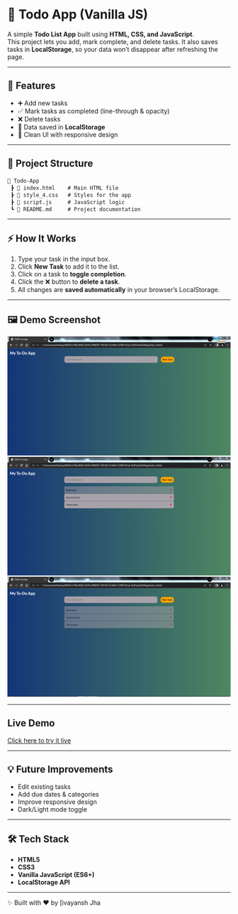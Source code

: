 # 📝 Todo App (Vanilla JS)

A simple **Todo List App** built using **HTML, CSS, and JavaScript**.  
This project lets you add, mark complete, and delete tasks. It also saves tasks in **LocalStorage**, so your data won’t disappear after refreshing the page.

---

## 🚀 Features
- ➕ Add new tasks  
- ✅ Mark tasks as completed (line-through & opacity)  
- ❌ Delete tasks  
- 💾 Data saved in **LocalStorage**  
- 🎨 Clean UI with responsive design  

---

## 📂 Project Structure
```
📁 Todo-App
 ┣ 📜 index.html    # Main HTML file
 ┣ 📜 style_4.css   # Styles for the app
 ┣ 📜 script.js     # JavaScript logic
 ┗ 📜 README.md     # Project documentation
```

---

## ⚡ How It Works
1. Type your task in the input box.  
2. Click **New Task** to add it to the list.  
3. Click on a task to **toggle completion**.  
4. Click the ❌ button to **delete a task**.  
5. All changes are **saved automatically** in your browser’s LocalStorage.

---

## 🖼️ Demo Screenshot

![Home Screen](Screenshot1st.PNG)
![Add Todo](Screenshot2nd.PNG)
![Completed Tasks](Screenshot3rd.PNG) 

---

## Live Demo
[Click here to try it live](https://divyansh-redoc.github.io/Todo-List-App-/)

---

## 💡 Future Improvements
- Edit existing tasks  
- Add due dates & categories  
- Improve responsive design  
- Dark/Light mode toggle  

---

## 🛠️ Tech Stack
- **HTML5**
- **CSS3**
- **Vanilla JavaScript (ES6+)**
- **LocalStorage API**

---

✨ Built with ❤️ by [ivayansh Jha
